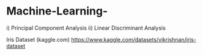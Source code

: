 # Machine-Learning-

i)	Principal Component Analysis
ii)	Linear Discriminant Analysis
 
Iris Dataset (kaggle.com) https://www.kaggle.com/datasets/vikrishnan/iris-dataset
